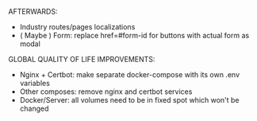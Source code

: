 AFTERWARDS: 
- Industry routes/pages localizations
- ( Maybe ) Form: replace href=#form-id for buttons with actual form as modal

GLOBAL QUALITY OF LIFE IMPROVEMENTS: 
- Nginx + Certbot: make separate docker-compose with its own .env variables
- Other composes: remove nginx and certbot services 
- Docker/Server: all volumes need to be in fixed spot which won't be changed